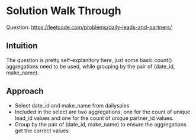 # Solution Walk Through
Question: https://leetcode.com/problems/daily-leads-and-partners/

## Intuition
The question is pretty self-explanitory here, just some basic count() aggregations need to be used, while grouping by the pair of (date_id, make_name).

## Approach
- Select date_id and make_name from dailysales
- Included in the select are two aggregations, one for the count of unique lead_id values and one for the count of unique partner_id values.
- Group by the pair of (date_id, make_name) to ensure the aggregations get the correct values.